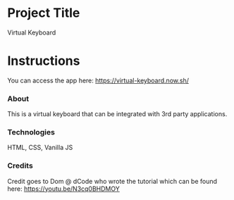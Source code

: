 # Project Title
Virtual Keyboard

# Instructions
You can access the app here: https://virtual-keyboard.now.sh/

### About
This is a virtual keyboard that can be integrated with 3rd party applications. 

### Technologies 
HTML, 
CSS, 
Vanilla JS


### Credits 
Credit goes to Dom @ dCode who wrote the tutorial which can be found here: https://youtu.be/N3cq0BHDMOY
